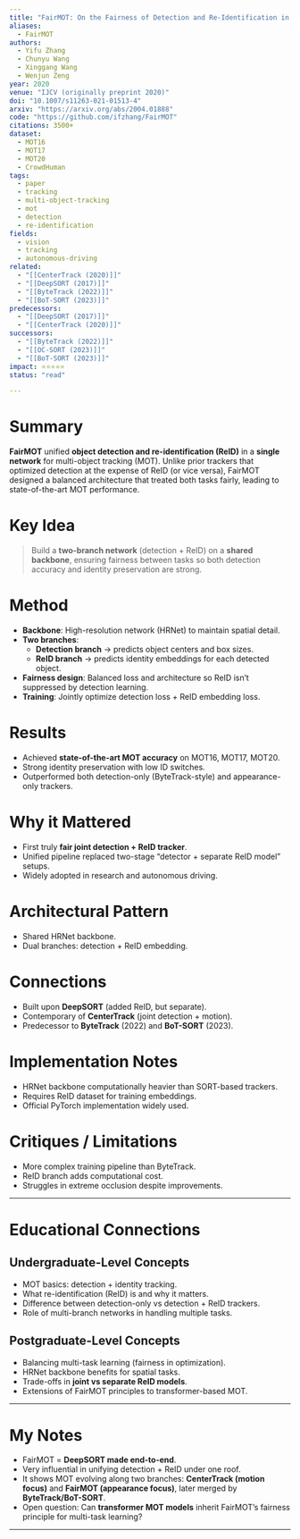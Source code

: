 ```yaml
---
title: "FairMOT: On the Fairness of Detection and Re-Identification in Multi-Object Tracking (2020)"
aliases:
  - FairMOT
authors:
  - Yifu Zhang
  - Chunyu Wang
  - Xinggang Wang
  - Wenjun Zeng
year: 2020
venue: "IJCV (originally preprint 2020)"
doi: "10.1007/s11263-021-01513-4"
arxiv: "https://arxiv.org/abs/2004.01888"
code: "https://github.com/ifzhang/FairMOT"
citations: 3500+
dataset:
  - MOT16
  - MOT17
  - MOT20
  - CrowdHuman
tags:
  - paper
  - tracking
  - multi-object-tracking
  - mot
  - detection
  - re-identification
fields:
  - vision
  - tracking
  - autonomous-driving
related:
  - "[[CenterTrack (2020)]]"
  - "[[DeepSORT (2017)]]"
  - "[[ByteTrack (2022)]]"
  - "[[BoT-SORT (2023)]]"
predecessors:
  - "[[DeepSORT (2017)]]"
  - "[[CenterTrack (2020)]]"
successors:
  - "[[ByteTrack (2022)]]"
  - "[[OC-SORT (2023)]]"
  - "[[BoT-SORT (2023)]]"
impact: ⭐⭐⭐⭐⭐
status: "read"

---
```


# Summary
**FairMOT** unified **object detection and re-identification (ReID)** in a **single network** for multi-object tracking (MOT). Unlike prior trackers that optimized detection at the expense of ReID (or vice versa), FairMOT designed a balanced architecture that treated both tasks fairly, leading to state-of-the-art MOT performance.

# Key Idea
> Build a **two-branch network** (detection + ReID) on a **shared backbone**, ensuring fairness between tasks so both detection accuracy and identity preservation are strong.

# Method
- **Backbone**: High-resolution network (HRNet) to maintain spatial detail.  
- **Two branches**:  
  - **Detection branch** → predicts object centers and box sizes.  
  - **ReID branch** → predicts identity embeddings for each detected object.  
- **Fairness design**: Balanced loss and architecture so ReID isn’t suppressed by detection learning.  
- **Training**: Jointly optimize detection loss + ReID embedding loss.  

# Results
- Achieved **state-of-the-art MOT accuracy** on MOT16, MOT17, MOT20.  
- Strong identity preservation with low ID switches.  
- Outperformed both detection-only (ByteTrack-style) and appearance-only trackers.  

# Why it Mattered
- First truly **fair joint detection + ReID tracker**.  
- Unified pipeline replaced two-stage “detector + separate ReID model” setups.  
- Widely adopted in research and autonomous driving.  

# Architectural Pattern
- Shared HRNet backbone.  
- Dual branches: detection + ReID embedding.  

# Connections
- Built upon **DeepSORT** (added ReID, but separate).  
- Contemporary of **CenterTrack** (joint detection + motion).  
- Predecessor to **ByteTrack** (2022) and **BoT-SORT** (2023).  

# Implementation Notes
- HRNet backbone computationally heavier than SORT-based trackers.  
- Requires ReID dataset for training embeddings.  
- Official PyTorch implementation widely used.  

# Critiques / Limitations
- More complex training pipeline than ByteTrack.  
- ReID branch adds computational cost.  
- Struggles in extreme occlusion despite improvements.  

---

# Educational Connections

## Undergraduate-Level Concepts
- MOT basics: detection + identity tracking.  
- What re-identification (ReID) is and why it matters.  
- Difference between detection-only vs detection + ReID trackers.  
- Role of multi-branch networks in handling multiple tasks.  

## Postgraduate-Level Concepts
- Balancing multi-task learning (fairness in optimization).  
- HRNet backbone benefits for spatial tasks.  
- Trade-offs in **joint vs separate ReID models**.  
- Extensions of FairMOT principles to transformer-based MOT.  

---

# My Notes
- FairMOT = **DeepSORT made end-to-end**.  
- Very influential in unifying detection + ReID under one roof.  
- It shows MOT evolving along two branches: **CenterTrack (motion focus)** and **FairMOT (appearance focus)**, later merged by **ByteTrack/BoT-SORT**.  
- Open question: Can **transformer MOT models** inherit FairMOT’s fairness principle for multi-task learning?  

---
